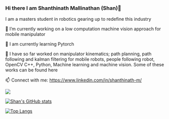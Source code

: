 ### Hi there I am Shanthinath Mallinathan (Shan)👋

I am a masters student in robotics gearing up to redefine this industry

🔭 I’m currently working on a low computation machine vision approach for mobile manipulator

🌱 I am currently learning Pytorch

🤖 I have so far worked on manipulator kinematics;
                           path planning, path following and kalman filtering for mobile robots, 
                           people following robot, 
                           OpenCV C++, Python, 
                           Machine learning and machine vision. 
   Some of these works can be found here
   
  📫 Connect with me: https://www.linkedin.com/in/shanthinath-m/
                      
 ![](https://komarev.com/ghpvc/?username=ShanMallinathan)

 [![Shan's GitHub stats](https://github-readme-stats.vercel.app/api?username=ShanMallinathan)](https://github.com/ShanMallinathan/github-readme-stats)

 [![Top Langs](https://github-readme-stats.vercel.app/api/top-langs/?username=ShanMallinathan&layout=donut)](https://github.com/ShanMallinathan/github-readme-stats)

>

<!--
**ShanMallinathan/ShanMallinathan** is a ✨ _special_ ✨ repository because its `README.md` (this file) appears on your GitHub profile.

Here are some ideas to get you started:

- 🔭 I’m currently working on ...
- 🌱 I’m currently learning ...
- 👯 I’m looking to collaborate on ...
- 🤔 I’m looking for help with ...
- 💬 Ask me about ...
- 📫 How to reach me: ...
- 😄 Pronouns: ...
- ⚡ Fun fact: ...
-->
